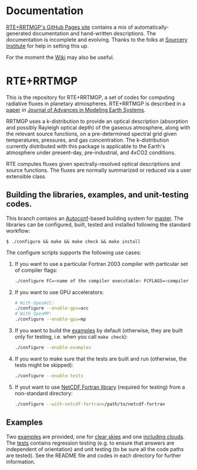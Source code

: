 # Documentation

[RTE+RRTMGP's GitHub Pages site](https://earth-system-radiation.github.io/rte-rrtmgp/) contains
a mix of automatically-generated documentation and hand-written descriptions. The documentation is
incomplete and evolving. Thanks to the folks at [Sourcery Institute](https://www.sourceryinstitute.org)
for help in setting this up.

For the moment the [Wiki](https://github.com/earth-system-radiation/rte-rrtmgp/wiki) may also be useful.

# RTE+RRTMGP

This is the repository for RTE+RRTMGP, a set of codes for computing radiative fluxes in planetary atmospheres. RTE+RRTMGP is described in a [paper](https://doi.org/10.1029/2019MS001621) in [Journal of Advances in Modeling Earth Systems](http://james.agu.org).

RRTMGP uses a k-distribution to provide an optical description (absorption and possibly Rayleigh optical depth) of the gaseous atmosphere, along with the relevant source functions, on a pre-determined spectral grid given temperatures, pressures, and gas concentration. The k-distribution currently distributed with this package is applicable to the Earth's atmosphere under present-day, pre-industrial, and 4xCO2 conditions.

RTE computes fluxes given spectrally-resolved optical descriptions and source functions. The fluxes are normally summarized or reduced via a user extensible class.


## Building the libraries, examples, and unit-testing codes.

This branch contains an [Autoconf](https://www.gnu.org/software/autoconf/)-based building system for [master](https://github.com/RobertPincus/rte-rrtmgp/tree/master).
The libraries can be configured, built, tested and installed following the standard workflow:

```shell
$ ./configure && make && make check && make install
```

The configure scripts supports the following use cases:
1. If you want to use a particular Fortran 2003 compiler with particular set of compiler flags:
    ```bash
    ./configure FC=<name of the compiler executable> FCFLAGS=<compiler flags>
    ```
2. If you want to use GPU accelerators:
    ```bash
    # With OpenACC:
    ./configure --enable-gpu=acc
    # With OpenMP:
    ./configure --enable-gpu=mp
    ```
3. If you want to build the [examples](#examples) by default (otherwise, they are built only for testing, i.e. when you call `make check`):
    ```bash
    ./configure --enable-examples
    ```
4. If you want to make sure that the tests are built and run (otherwise, the tests might be skipped):
    ```bash
    ./configure --enable-tests
    ```
5. If yout want to use [NetCDF Fortran library](https://www.unidata.ucar.edu/software/netcdf/docs-fortran/) (required for testing) from a non-standard directory:
    ```bash
    ./configure --with-netcdf-fortran=/path/to/netcdf-fortran
    ```

## Examples

Two [examples](./examples) are provided, one for [clear skies](./examples/rfmip-clear-sky) and one [including clouds](./examples/all-sky). The [tests](./tests) contains regression testing (e.g. to ensure that answers are independent of orientation) and unit testing (to be sure all the code paths are tested). See the README file and codes in each directory for further information.
